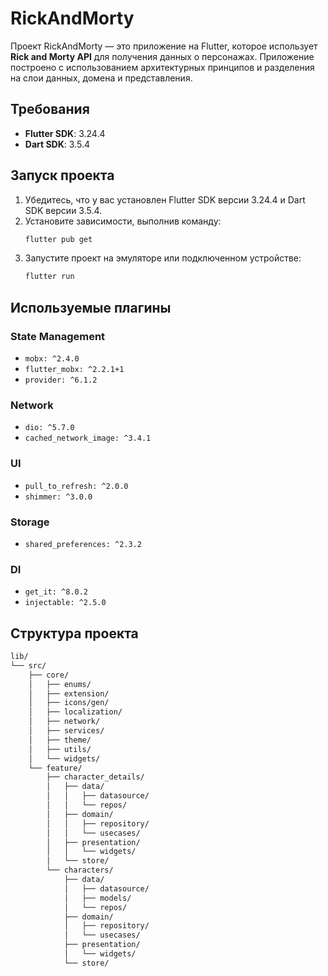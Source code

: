 # RickAndMorty

Проект RickAndMorty — это приложение на Flutter, которое использует **Rick and Morty API** для получения данных о персонажах. Приложение построено с использованием архитектурных принципов и разделения на слои данных, домена и представления.

## Требования

- **Flutter SDK**: 3.24.4
- **Dart SDK**: 3.5.4

## Запуск проекта

1. Убедитесь, что у вас установлен Flutter SDK версии 3.24.4 и Dart SDK версии 3.5.4.
2. Установите зависимости, выполнив команду:
   ```bash
   flutter pub get
   ```
3. Запустите проект на эмуляторе или подключенном устройстве:
   ```bash
   flutter run
   ```
## Используемые плагины

### State Management
- `mobx: ^2.4.0`
- `flutter_mobx: ^2.2.1+1`
- `provider: ^6.1.2`

### Network
- `dio: ^5.7.0`
- `cached_network_image: ^3.4.1`

### UI
- `pull_to_refresh: ^2.0.0`
- `shimmer: ^3.0.0`

### Storage
- `shared_preferences: ^2.3.2`

### DI
- `get_it: ^8.0.2`
- `injectable: ^2.5.0`

## Структура проекта

```markdown
lib/
└── src/
    ├── core/
    │   ├── enums/
    │   ├── extension/
    │   ├── icons/gen/
    │   ├── localization/
    │   ├── network/
    │   ├── services/
    │   ├── theme/
    │   ├── utils/
    │   └── widgets/
    └── feature/
        ├── character_details/
        │   ├── data/
        │   │   ├── datasource/
        │   │   └── repos/
        │   ├── domain/
        │   │   ├── repository/
        │   │   └── usecases/
        │   ├── presentation/
        │   │   └── widgets/
        │   └── store/
        └── characters/
            ├── data/
            │   ├── datasource/
            │   ├── models/
            │   └── repos/
            ├── domain/
            │   ├── repository/
            │   └── usecases/
            ├── presentation/
            │   └── widgets/
            └── store/